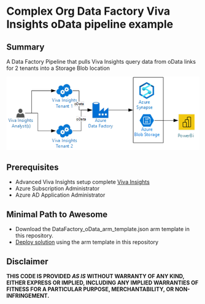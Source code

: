 # Complex Org Data Factory Viva Insights oData pipeline example

## Summary
A Data Factory Pipeline that pulls Viva Insights query data from oData links for 2 tenants into a Storage Blob location

![Data Factory Pipeline](./assets/automated-data-pipeline.png)

## Prerequisites

- Advanced Viva Insights setup complete [Viva Insights](https://www.microsoft.com/en-us/microsoft-viva/insights)
- Azure Subscription Administrator
- Azure AD Application Administrator

## Minimal Path to Awesome

- Download the DataFactory_oData_arm_template.json arm template in this repository.
- [Deploy solution](https://review.docs.microsoft.com/en-us/viva/solutions/complex-organization-and-insights?branch=pr-en-us-3124#data-pipeline---automated) using the arm template in this repository


## Disclaimer

**THIS CODE IS PROVIDED *AS IS* WITHOUT WARRANTY OF ANY KIND, EITHER EXPRESS OR IMPLIED, INCLUDING ANY IMPLIED WARRANTIES OF FITNESS FOR A PARTICULAR PURPOSE, MERCHANTABILITY, OR NON-INFRINGEMENT.**

